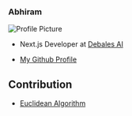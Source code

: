 ### Abhiram
![Profile Picture](static/images/abhi.png)
- Next.js Developer at [Debales AI](https://debales.ai)

- [My Github Profile](https://github.com/RK-41)

## Contribution
- [Euclidean Algorithm](../../CPP/algorithms/mathematical/euclidean_algorithm.cpp)
